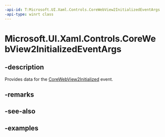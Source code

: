 ```yaml
---
-api-id: T:Microsoft.UI.Xaml.Controls.CoreWebView2InitializedEventArgs
-api-type: winrt class
---
```


# Microsoft.UI.Xaml.Controls.CoreWebView2InitializedEventArgs

<!--
public sealed class CoreWebView2InitializedEventArgs
-->

## -description

Provides data for the [CoreWebView2Initialized](webview2_corewebview2initialized.md) event.

## -remarks

## -see-also

## -examples

